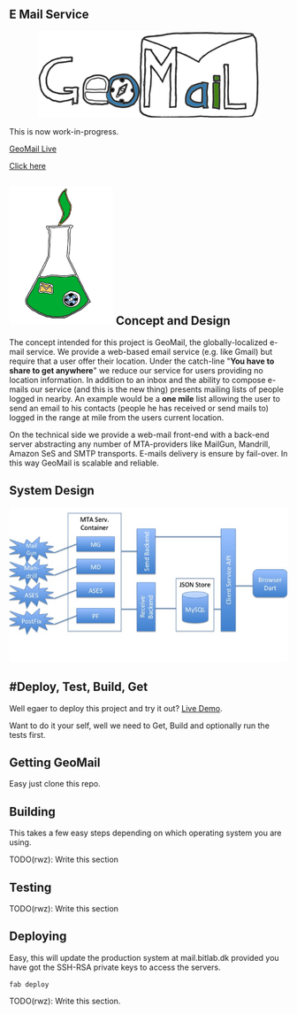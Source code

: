 
E Mail Service
------------------------------------------------------------

<div style="width:100%;">
<center><img src="docs/images/geomail.png" alt="GeoMail" width="400px"/></center>
</div>

This is now work-in-progress.

[GeoMail Live](https://mail.bitlab.dk)

[Click here](#deploy-test-build-get)


![Dev logo](docs/images/devlogo.png) Concept and Design
--------------

The concept intended for this project is GeoMail, the
globally-localized e-mail service. We provide a web-based email
service (e.g. like Gmail) but require that a user offer their
location. Under the catch-line "<b>You have to share to get
anywhere</b>" we reduce our service for users providing no location
information. In addition to an inbox and the ability to compose
e-mails our service (and this is the new thing) presents mailing lists
of people logged in nearby. An example would be a <b>one mile</b> list
allowing the user to send an email to his contacts (people he has
received or send mails to) logged in the range at mile from the
users current location.

On the technical side we provide a web-mail front-end with a back-end
server abstracting any number of MTA-providers like MailGun, Mandrill,
Amazon SeS and SMTP transports. E-mails delivery is ensure by fail-over.
In this way GeoMail is scalable and reliable.

System Design
---------------
![System Components Diagram](docs/SystemComponentDiagram.png "E-mail service - System components Diagram")






#Deploy, Test, Build, Get
--------------------

Well egaer to deploy this project and try it out? [Live Demo](https://mail.bitlab.dk).

Want to do it your self, well we need to Get, Build and optionally run the tests first.

Getting GeoMail
----

Easy just clone this repo.


Building
----
This takes a few easy steps depending on which operating system you are using.

TODO(rwz): Write this section

Testing
----
TODO(rwz): Write this section


Deploying
-----

Easy, this will update the production system at mail.bitlab.dk provided you have
got the SSH-RSA private keys to access the servers.
```
fab deploy
```
TODO(rwz): Write this section.
